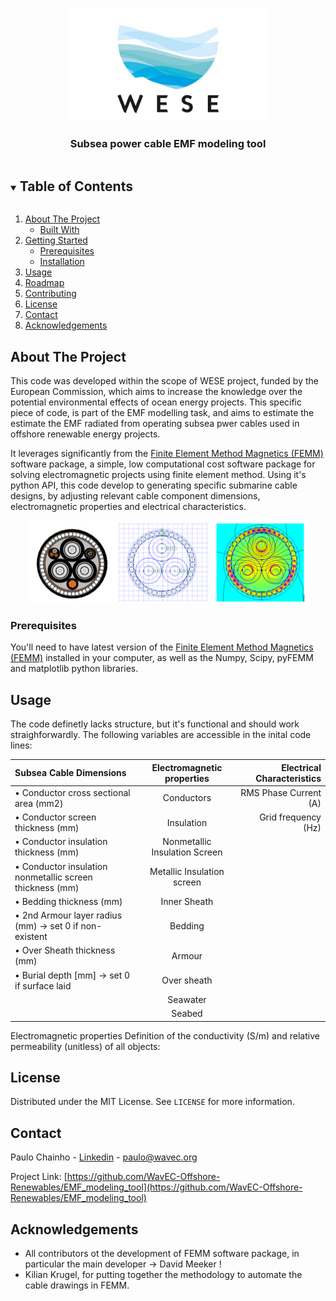 <!--
*** To avoid retyping too much info. Do a search and replace for the following:
*** github_username, repo_name, twitter_handle, email, project_title, project_description
-->


<!-- PROJECT LOGO -->
<br />
<p align="center">
  <a href="https://github.com/WavEC-Offshore-Renewables/EMF_modeling_tool">
    <img src="images/wese-news.jpg" alt="Logo" width="320" height="180">
  </a>

  <h3 align="center">Subsea power cable EMF modeling tool</h3>





<!-- TABLE OF CONTENTS -->
<details open="open">
  <summary><h2 style="display: inline-block">Table of Contents</h2></summary>
  <ol>
    <li>
      <a href="#about-the-project">About The Project</a>
      <ul>
        <li><a href="#built-with">Built With</a></li>
      </ul>
    </li>
    <li>
      <a href="#getting-started">Getting Started</a>
      <ul>
        <li><a href="#prerequisites">Prerequisites</a></li>
        <li><a href="#installation">Installation</a></li>
      </ul>
    </li>
    <li><a href="#usage">Usage</a></li>
    <li><a href="#roadmap">Roadmap</a></li>
    <li><a href="#contributing">Contributing</a></li>
    <li><a href="#license">License</a></li>
    <li><a href="#contact">Contact</a></li>
    <li><a href="#acknowledgements">Acknowledgements</a></li>
  </ol>
</details>


<!-- ABOUT THE PROJECT -->
## About The Project
This code was developed within the scope of WESE project, funded by the European Commission, which aims to increase the knowledge over the potential environmental effects of ocean energy projects. This specific piece of code, is part of the EMF modelling task, and aims to estimate the estimate the EMF radiated from operating subsea pwer cables used in offshore renewable energy projects.

It leverages significantly from the [Finite Element Method Magnetics (FEMM)](https://www.femm.info/) software package, a simple, low computational cost software package for solving electromagnetic projects using finite element method. Using it's python API, this code develop to generating specific submarine cable designs, by adjusting relevant cable component dimensions, electromagnetic properties and electrical characteristics. 

<p align="center">
  <a href="https://github.com/WavEC-Offshore-Renewables/EMF_modeling_tool">
    <img src="images/cable.png" alt="Logo" width="447" height="132">
  </a>

<!-- GETTING STARTED -->

### Prerequisites

You'll need to have latest version of the [Finite Element Method Magnetics (FEMM)](https://www.femm.info/) installed in your computer, as well as the Numpy, Scipy, pyFEMM and matplotlib python libraries.


<!-- USAGE EXAMPLES -->
## Usage

The code definetly lacks structure, but it's functional and should work straighforwardly. The following variables are accessible in the inital code lines:

| Subsea Cable Dimensions                                    | Electromagnetic properties     | Electrical Characteristics    |
| :---                                                       |    :----:                      |          ---:                 |
| •	Conductor cross sectional area (mm2)                     | Conductors                     | RMS Phase Current (A)         |
| •	Conductor screen thickness (mm)                          | Insulation                     | Grid frequency (Hz)           |
| •	Conductor insulation thickness (mm)                      | Nonmetallic Insulation Screen  |        |
| •	Conductor insulation nonmetallic screen thickness (mm)   | Metallic Insulation screen     |        |
| •	Bedding thickness (mm)                                   | Inner Sheath                   |        |
| •	2nd Armour layer radius (mm) -> set 0 if non-existent    | Bedding                        |        |
| •	Over Sheath thickness (mm)                               | Armour                         |        |
| •	Burial depth [mm] -> set 0 if surface laid               | Over sheath                    |        |
|                                                            | Seawater                       |        |
|                                                            | Seabed                         |        |

Electromagnetic properties	Definition of the conductivity (S/m) and relative permeability (unitless) of all objects:

<!-- LICENSE -->
## License

Distributed under the MIT License. See `LICENSE` for more information.


<!-- CONTACT -->
## Contact

Paulo Chainho - [Linkedin](www.linkedin.com/in/paulo-chainho) - paulo@wavec.org

Project Link: [https://github.com/WavEC-Offshore-Renewables/EMF_modeling_tool](https://github.com/WavEC-Offshore-Renewables/EMF_modeling_tool)

<!-- ACKNOWLEDGEMENTS -->
## Acknowledgements

* All contributors ot the development of FEMM software package, in particular the main developer -> David Meeker !
* Kilian Krugel, for putting together the methodology to automate the cable drawings in FEMM.


